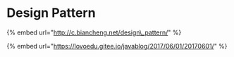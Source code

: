 # Design Pattern

{% embed url="http://c.biancheng.net/design\_pattern/" %}

{% embed url="https://lovoedu.gitee.io/javablog/2017/06/01/20170601/" %}



